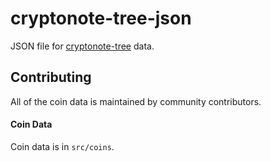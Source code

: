 # cryptonote-tree-json
JSON file for [cryptonote-tree](https://github.com/jerme404/cryptonote-tree) data.

## Contributing
All of the coin data is maintained by community contributors.
#### Coin Data
Coin data is in `src/coins`.

